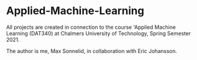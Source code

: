 # Applied-Machine-Learning

All projects are created in connection to the course 'Applied Machine Learning (DAT340) at Chalmers University of Technology, Spring Semester 2021.

The author is me, Max Sonnelid, in collaboration with Eric Johansson.
